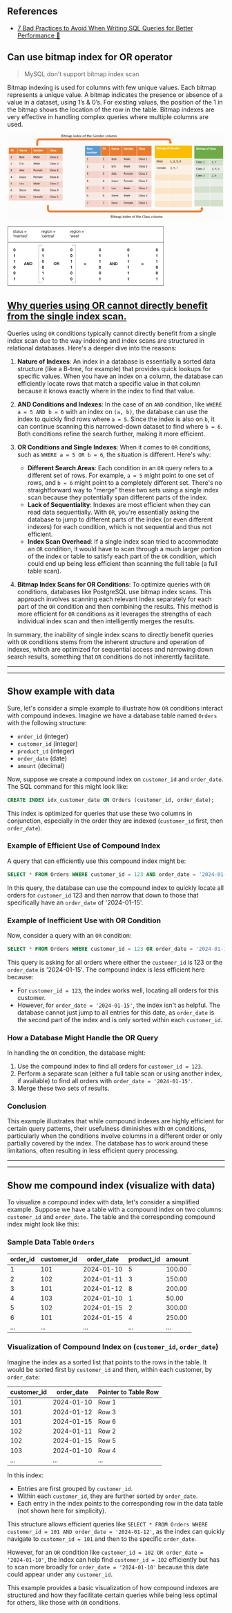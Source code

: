 ## References
- [7 Bad Practices to Avoid When Writing SQL Queries for Better Performance 🚀](https://dev.to/abdelrahmanallam/7-bad-practices-to-avoid-when-writing-sql-queries-for-better-performance-c87)

## Can use bitmap index for OR operator
> MySQL don't support bitmap index scan

Bitmap indexing is used for columns with few unique values. Each bitmap represents a unique value. A bitmap indicates the presence or absence of a value in a dataset, using 1’s & 0’s. For existing values, the position of the 1 in the bitmap shows the location of the row in the table. Bitmap indexes are very effective in handling complex queries where multiple columns are used.


![](images/bitmap-index-dictionary.png)

![](images/bitmap-index-where-clause.png)

## [Why queries using OR cannot directly benefit from the single index scan.](https://www.postgresql.org/docs/9.6/indexes-bitmap-scans.html)

Queries using `OR` conditions typically cannot directly benefit from a single index scan due to the way indexing and index scans are structured in relational databases. Here's a deeper dive into the reasons:

1. **Nature of Indexes**: An index in a database is essentially a sorted data structure (like a B-tree, for example) that provides quick lookups for specific values. When you have an index on a column, the database can efficiently locate rows that match a specific value in that column because it knows exactly where in the index to find that value.

2. **AND Conditions and Indexes**: In the case of an `AND` condition, like `WHERE a = 5 AND b = 6` with an index on `(a, b)`, the database can use the index to quickly find rows where `a = 5`. Since the index is also on `b`, it can continue scanning this narrowed-down dataset to find where `b = 6`. Both conditions refine the search further, making it more efficient.

3. **OR Conditions and Single Indexes**: When it comes to `OR` conditions, such as `WHERE a = 5 OR b = 6`, the situation is different. Here's why:
    - **Different Search Areas**: Each condition in an `OR` query refers to a different set of rows. For example, `a = 5` might point to one set of rows, and `b = 6` might point to a completely different set. There's no straightforward way to "merge" these two sets using a single index scan because they potentially span different parts of the index.
    - **Lack of Sequentiality**: Indexes are most efficient when they can read data sequentially. With `OR`, you're essentially asking the database to jump to different parts of the index (or even different indexes) for each condition, which is not sequential and thus not efficient.
    - **Index Scan Overhead**: If a single index scan tried to accommodate an `OR` condition, it would have to scan through a much larger portion of the index or table to satisfy each part of the `OR` condition, which could end up being less efficient than scanning the full table (a full table scan).

4. **Bitmap Index Scans for OR Conditions**: To optimize queries with `OR` conditions, databases like PostgreSQL use bitmap index scans. This approach involves scanning each relevant index separately for each part of the `OR` condition and then combining the results. This method is more efficient for `OR` conditions as it leverages the strengths of each individual index scan and then intelligently merges the results.

In summary, the inability of single index scans to directly benefit queries with `OR` conditions stems from the inherent structure and operation of indexes, which are optimized for sequential access and narrowing down search results, something that `OR` conditions do not inherently facilitate.

---
---

##  Show example with data

Sure, let's consider a simple example to illustrate how `OR` conditions interact with compound indexes. Imagine we have a database table named `Orders` with the following structure:

- `order_id` (integer)
- `customer_id` (integer)
- `product_id` (integer)
- `order_date` (date)
- `amount` (decimal)

Now, suppose we create a compound index on `customer_id` and `order_date`. The SQL command for this might look like:

```sql
CREATE INDEX idx_customer_date ON Orders (customer_id, order_date);
```

This index is optimized for queries that use these two columns in conjunction, especially in the order they are indexed (`customer_id` first, then `order_date`).

### Example of Efficient Use of Compound Index

A query that can efficiently use this compound index might be:

```sql
SELECT * FROM Orders WHERE customer_id = 123 AND order_date = '2024-01-15';
```

In this query, the database can use the compound index to quickly locate all orders for `customer_id` 123 and then narrow that down to those that specifically have an `order_date` of '2024-01-15'.

### Example of Inefficient Use with OR Condition

Now, consider a query with an `OR` condition:

```sql
SELECT * FROM Orders WHERE customer_id = 123 OR order_date = '2024-01-15';
```

This query is asking for all orders where either the `customer_id` is 123 or the `order_date` is '2024-01-15'. The compound index is less efficient here because:

- For `customer_id = 123`, the index works well, locating all orders for this customer.
- However, for `order_date = '2024-01-15'`, the index isn't as helpful. The database cannot just jump to all entries for this date, as `order_date` is the second part of the index and is only sorted within each `customer_id`.

### How a Database Might Handle the OR Query

In handling the `OR` condition, the database might:

1. Use the compound index to find all orders for `customer_id = 123`.
2. Perform a separate scan (either a full table scan or using another index, if available) to find all orders with `order_date = '2024-01-15'`.
3. Merge these two sets of results.

### Conclusion

This example illustrates that while compound indexes are highly efficient for certain query patterns, their usefulness diminishes with `OR` conditions, particularly when the conditions involve columns in a different order or only partially covered by the index. The database has to work around these limitations, often resulting in less efficient query processing.

----
----

## Show me compound index (visualize with data)

To visualize a compound index with data, let's consider a simplified example. Suppose we have a table with a compound index on two columns: `customer_id` and `order_date`. The table and the corresponding compound index might look like this:

### Sample Data Table `Orders`

| order_id | customer_id | order_date  | product_id | amount |
|----------|-------------|-------------|------------|--------|
| 1        | 101         | 2024-01-10  | 5          | 100.00 |
| 2        | 102         | 2024-01-11  | 3          | 150.00 |
| 3        | 101         | 2024-01-12  | 8          | 200.00 |
| 4        | 103         | 2024-01-10  | 1          | 50.00  |
| 5        | 102         | 2024-01-15  | 2          | 300.00 |
| 6        | 101         | 2024-01-15  | 4          | 250.00 |
| ...      | ...         | ...         | ...        | ...    |

### Visualization of Compound Index on (`customer_id`, `order_date`)

Imagine the index as a sorted list that points to the rows in the table. It would be sorted first by `customer_id` and then, within each customer, by `order_date`:

| customer_id | order_date  | Pointer to Table Row |
|-------------|-------------|----------------------|
| 101         | 2024-01-10  | Row 1                |
| 101         | 2024-01-12  | Row 3                |
| 101         | 2024-01-15  | Row 6                |
| 102         | 2024-01-11  | Row 2                |
| 102         | 2024-01-15  | Row 5                |
| 103         | 2024-01-10  | Row 4                |
| ...         | ...         | ...                  |

In this index:

- Entries are first grouped by `customer_id`.
- Within each `customer_id`, they are further sorted by `order_date`.
- Each entry in the index points to the corresponding row in the data table (not shown here for simplicity).

This structure allows efficient queries like `SELECT * FROM Orders WHERE customer_id = 101 AND order_date = '2024-01-12'`, as the index can quickly navigate to `customer_id = 101` and then to the specific `order_date`.

However, for an `OR` condition like `customer_id = 102 OR order_date = '2024-01-10'`, the index can help find `customer_id = 102` efficiently but has to scan more broadly for `order_date = '2024-01-10'` because this date could appear under any `customer_id`.

This example provides a basic visualization of how compound indexes are structured and how they facilitate certain queries while being less optimal for others, like those with `OR` conditions.
